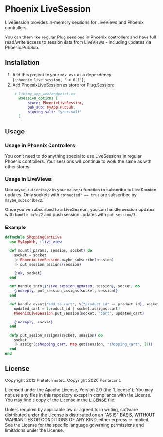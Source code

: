 # Phoenix LiveSession

LiveSession provides in-memory sessions for LiveViews and Phoenix controllers.

You can them like regular Plug sessions in Phoenix controllers and have
full read/write access to session data from LiveViews - including updates
via Phoenix.PubSub.

## Installation
1. Add this project to your `mix.exs` as a dependency:
   `{:phoenix_live_session, "~> 0.1"},`
2. Add PhoenixLiveSession as store for Plug.Session:
   ```elixir
    # lib/my_app_web/endpoint.ex
      @session_options [
          store: PhoenixLiveSession,
          pub_sub: MyApp.PubSub,
          signing_salt: "your-salt"
      ]
   ```

## Usage
### Usage in Phoenix Controllers
  You don’t need to do anything special to use LiveSessions in regular
  Phoenix controllers.
  Your sessions will continue to work the same as with other stores.

### Usage in LiveViews
  Use `maybe_subscribe/2` in your `mount/3` function to subscribe to
  LiveSession updates.
  Only sockets with `connected? == true` are subscribed by `maybe_subscribe/2`.

  Once you’ve subscribed to a LiveSession, you can handle session
  updates with `handle_info/2` and push session updates with `put_session/3`.

### Example
```elixir
defmodule ShoppingCartLive
  use MyAppWeb, :live_view

  def mount(_params, session, socket) do
    socket = socket
    |> PhoenixLiveSession.maybe_subscribe(session)
    |> put_session_assigns(session)

    {:ok, socket}
  end

  def handle_info({:live_session_updated, session}, socket) do
    {:noreply, put_session_assigns(socket, session)}
  end

  def handle_event("add_to_cart", %{"product_id" => product_id}, socket) do
    updated_cart = [product_id | socket.assigns.cart]
    PhoenixLiveSession.put_session(socket, "cart", updated_cart)

    {:noreply, socket}
  end

  defp put_sesion_assigns(socket, session) do
    socket
    |> assign(:shopping_cart, Map.get(session, "shopping_cart", []))
  end
end
```


## License
Copyright 2013 Plataformatec.
Copyright 2020 Pentacent.

Licensed under the Apache License, Version 2.0 (the "License");
You may not use any files in this repository except in compliance with
the License. You may find a copy of the License in the [LICENSE](LICENSE) file.

Unless required by applicable law or agreed to in writing, software
distributed under the License is distributed on an "AS IS" BASIS, 
WITHOUT WARRANTIES OR CONDITIONS OF ANY KIND, either express or implied.
See the License for the specific language governing permissions and
limitations under the License.
